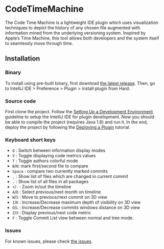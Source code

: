 # CodeTimeMachine
The Code Time Machine is a lightweight IDE plugin which uses visualization techniques to depict the history of any chosen file augmented with information mined from the underlying versioning system. Inspired by Apple’s Time Machine, this tool allows both developers and the system itself to seamlessly move through time.


## Installation
### Binary
To install using pre-built  binary, first download [the latest release](https://github.com/Emadpres/CodeTimeMachine/releases/latest). Then, go to IntelliJ IDE > Preference > Plugin > install plugin from Hard.

### Source code
First clone the project. Follow the [Setting Up a Development Environment](http://www.jetbrains.org/intellij/sdk/docs/basics/getting_started.html) guideline to setup the IntelliJ IDE for plugin development. Now you should be able to compile the project (requires Java 1.8) and run it. In the end, deploy the project by following the [Deploying a Plugin](http://www.jetbrains.org/intellij/sdk/docs/basics/getting_started/deploying_plugin.html) tutorial.

### Keyboard short keys
- `Q` : Switch between information display modes
- `V` : Toggle displaying code metrics values
- `T` : Toggle authors colorful mode
- `B`/`N`: mark first/second file to compare
- `Space` : compare two currently marked commits
- `,` : Show list of files which are changed in current commit
- `.` : Show list of all files in all packages
- `+`/`-` : Zoom in/out the timeline
- `A`/`D` : Select previous/next month on timeline
- `W`/`S` : Move to previous/next commit on 3D view
- `I`/`K` : Increase/Decrease maximum depth of visibility on 3D view
- `O`/`L` : Increase/Decrease commits windows distance on 3D view
- `Z`/`X` : Display previous/next code metric
- `F` : Toggle Commit List view between normal and tree mode.


### Issues
For known issues, please check [the issues](https://github.com/Emadpres/CodeTimeMachine/issues).
